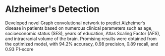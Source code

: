 # Alzheimer's Detection

Developed novel Graph convolutional network to predict Alzheimer’s disease in patients based on numerous clinical parameters such as age, socioeconomic status (SES), years of education, Atlas Scaling Factor (AFS), and intracranial volume of the brain. Promising results were obtained from the optimized model, with 94.2% accuracy, 0.98 precision, 0.89 recall, and 0.93 F1-score
